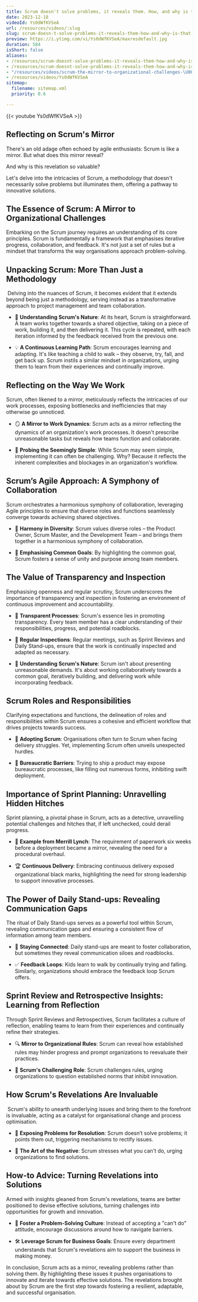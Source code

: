 ```yaml
---
title: Scrum doesn't solve problems, it reveals them. How, and why is that valuable?
date: 2023-12-18
videoId: Ys0dWfKVSeA
url: /resources/videos/:slug
slug: scrum-doesn-t-solve-problems-it-reveals-them-how-and-why-is-that-valuable
preview: https://i.ytimg.com/vi/Ys0dWfKVSeA/maxresdefault.jpg
duration: 584
isShort: false
aliases:
- /resources/scrum-doesnt-solve-problems-it-reveals-them-how-and-why-is-that-valuable-2
- /resources/scrum-doesnt-solve-problems-it-reveals-them-how-and-why-is-that-valuable
- "/resources/videos/scrum-the-mirror-to-organizational-challenges-\U0001FA9E"
- /resources/videos/Ys0dWfKVSeA
sitemap:
  filename: sitemap.xml
  priority: 0.6

---
```



{{< youtube Ys0dWfKVSeA >}}

## Reflecting on Scrum's Mirror  

There's an old adage often echoed by agile enthusiasts: Scrum is like a mirror. But what does this mirror reveal?  

And why is this revelation so valuable?  

Let's delve into the intricacies of Scrum, a methodology that doesn't necessarily solve problems but illuminates them, offering a pathway to innovative solutions. 

## The Essence of Scrum: A Mirror to Organizational Challenges 

Embarking on the Scrum journey requires an understanding of its core principles. Scrum is fundamentally a framework that emphasises iterative progress, collaboration, and feedback. It's not just a set of rules but a mindset that transforms the way organisations approach problem-solving. 

## Unpacking Scrum: More Than Just a Methodology 

 Delving into the nuances of Scrum, it becomes evident that it extends beyond being just a methodology, serving instead as a transformative approach to project management and team collaboration. 

- 🤔 **Understanding Scrum's Nature**: At its heart, Scrum is straightforward. A team works together towards a shared objective, taking on a piece of work, building it, and then delivering it. This cycle is repeated, with each iteration informed by the feedback received from the previous one. 

- 💡 **A Continuous Learning Path**: Scrum encourages learning and adapting. It's like teaching a child to walk – they observe, try, fall, and get back up. Scrum instils a similar mindset in organizations, urging them to learn from their experiences and continually improve. 

## Reflecting on the Way We Work 

Scrum, often likened to a mirror, meticulously reflects the intricacies of our work processes, exposing bottlenecks and inefficiencies that may otherwise go unnoticed. 

- 🪞 **A Mirror to Work Dynamics**: Scrum acts as a mirror reflecting the dynamics of an organization's work processes. It doesn't prescribe unreasonable tasks but reveals how teams function and collaborate. 

- 🧐 **Probing the Seemingly Simple**: While Scrum may seem simple, implementing it can often be challenging. Why? Because it reflects the inherent complexities and blockages in an organization's workflow. 

## Scrum’s Agile Approach: A Symphony of Collaboration 

Scrum orchestrates a harmonious symphony of collaboration, leveraging Agile principles to ensure that diverse roles and functions seamlessly converge towards achieving shared objectives. 

- 🎼 **Harmony in Diversity**: Scrum values diverse roles – the Product Owner, Scrum Master, and the Development Team – and brings them together in a harmonious symphony of collaboration. 

- 🌟 **Emphasising Common Goals**: By highlighting the common goal, Scrum fosters a sense of unity and purpose among team members. 

## The Value of Transparency and Inspection 

Emphasising openness and regular scrutiny, Scrum underscores the importance of transparency and inspection in fostering an environment of continuous improvement and accountability. 

- 🌈 **Transparent Processes**: Scrum's essence lies in promoting transparency. Every team member has a clear understanding of their responsibilities, progress, and potential roadblocks. 

- 🔎 **Regular Inspections**: Regular meetings, such as Sprint Reviews and Daily Stand-ups, ensure that the work is continually inspected and adapted as necessary. 

- 🤔 **Understanding Scrum's Nature**: Scrum isn't about presenting unreasonable demands. It's about working collaboratively towards a common goal, iteratively building, and delivering work while incorporating feedback. 

## Scrum Roles and Responsibilities 

Clarifying expectations and functions, the delineation of roles and responsibilities within Scrum ensures a cohesive and efficient workflow that drives projects towards success. 

- 🚀 **Adopting Scrum**: Organisations often turn to Scrum when facing delivery struggles. Yet, implementing Scrum often unveils unexpected hurdles. 

- 📜 **Bureaucratic Barriers**: Trying to ship a product may expose bureaucratic processes, like filling out numerous forms, inhibiting swift deployment. 

## Importance of Sprint Planning: Unravelling Hidden Hitches 

Sprint planning, a pivotal phase in Scrum, acts as a detective, unravelling potential challenges and hitches that, if left unchecked, could derail progress. 

- 🧩 **Example from Merrill Lynch**: The requirement of paperwork six weeks before a deployment became a mirror, revealing the need for a procedural overhaul. 

- 🏆 **Continuous Delivery**: Embracing continuous delivery exposed organizational black marks, highlighting the need for strong leadership to support innovative processes. 

## The Power of Daily Stand-ups: Revealing Communication Gaps 

The ritual of Daily Stand-ups serves as a powerful tool within Scrum, revealing communication gaps and ensuring a consistent flow of information among team members. 

- 🤝 **Staying Connected**: Daily stand-ups are meant to foster collaboration, but sometimes they reveal communication siloes and roadblocks. 

- ✅ **Feedback Loops**: Kids learn to walk by continually trying and falling. Similarly, organizations should embrace the feedback loop Scrum offers. 

## Sprint Review and Retrospective Insights: Learning from Reflection 

Through Sprint Reviews and Retrospectives, Scrum facilitates a culture of reflection, enabling teams to learn from their experiences and continually refine their strategies. 

- 🔍 **Mirror to Organizational Rules**: Scrum can reveal how established rules may hinder progress and prompt organizations to reevaluate their practices. 

- 🔄 **Scrum's Challenging Role**: Scrum challenges rules, urging organizations to question established norms that inhibit innovation. 

## How Scrum's Revelations Are Invaluable 

 Scrum's ability to unearth underlying issues and bring them to the forefront is invaluable, acting as a catalyst for organisational change and process optimisation. 

- 🌟 **Exposing Problems for Resolution**: Scrum doesn’t solve problems; it points them out, triggering mechanisms to rectify issues. 

- 🎯 **The Art of the Negative**: Scrum stresses what you can't do, urging organizations to find solutions. 

## How-to Advice: Turning Revelations into Solutions 

Armed with insights gleaned from Scrum's revelations, teams are better positioned to devise effective solutions, turning challenges into opportunities for growth and innovation. 

- 🌱 **Foster a Problem-Solving Culture**: Instead of accepting a "can't do" attitude, encourage discussions around how to navigate barriers. 

- 🛠️ **Leverage Scrum for Business Goals**: Ensure every department understands that Scrum's revelations aim to support the business in making money. 

In conclusion, Scrum acts as a mirror, revealing problems rather than solving them. By highlighting these issues it pushes organisations to innovate and iterate towards effective solutions. The revelations brought about by Scrum are the first step towards fostering a resilient, adaptable, and successful organisation.



